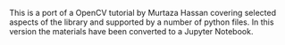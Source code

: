 This is a port of a OpenCV tutorial by Murtaza Hassan covering selected aspects of the library and supported by a number of python files. In this version the materials have been converted to a Jupyter Notebook.
